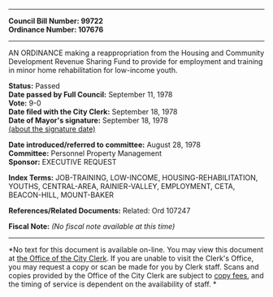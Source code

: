* * * * *  
  
**Council Bill Number: [](#h0)[](#h2)99722**   
**Ordinance Number: 107676**  
  
* * * * *  
  
AN ORDINANCE making a reappropriation from the Housing and Community Development Revenue Sharing Fund to provide for employment and training in minor home rehabilitation for low-income youth.  
  
**Status:** Passed   
**Date passed by Full Council:** September 11, 1978   
**Vote:** 9-0   
**Date filed with the City Clerk:** September 18, 1978   
**Date of Mayor's signature:** September 18, 1978   
[(about the signature date)](/~public/approvaldate.htm)   
  
  
**Date introduced/referred to committee:** August 28, 1978   
**Committee:** Personnel Property Management   
**Sponsor:** EXECUTIVE REQUEST   
  
**Index Terms:** JOB-TRAINING, LOW-INCOME, HOUSING-REHABILITATION, YOUTHS, CENTRAL-AREA, RAINIER-VALLEY, EMPLOYMENT, CETA, BEACON-HILL, MOUNT-BAKER  
  
**References/Related Documents:** Related: Ord 107247  
  
**Fiscal Note:** *(No fiscal note available at this time)*  
  
* * * * *  
  
*No text for this document is available on-line. You may view this document at [the Office of the City Clerk](http://www.seattle.gov/leg/clerk/contactUs.htm). If you are unable to visit the Clerk's Office, you may request a copy or scan be made for you by Clerk staff. Scans and copies provided by the Office of the City Clerk are subject to [copy fees](http://clerk.seattle.gov/~public/clerkfees.htm), and the timing of service is dependent on the availability of staff. *  
  
  
